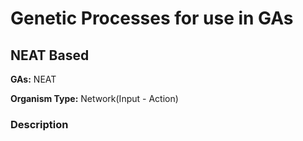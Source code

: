 # Genetic Processes for use in GAs

## NEAT Based
**GAs:** NEAT

**Organism Type:** Network(Input - Action)

### Description
